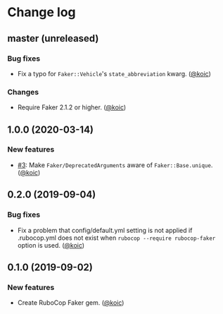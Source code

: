 # Change log

## master (unreleased)

### Bug fixes

* Fix a typo for `Faker::Vehicle`'s `state_abbreviation` kwarg. ([@koic][])

### Changes

* Require Faker 2.1.2 or higher. ([@koic][])

## 1.0.0 (2020-03-14)

### New features

* [#3](https://github.com/koic/rubocop-faker/issues/3): Make `Faker/DeprecatedArguments` aware of `Faker::Base.unique`. ([@koic][])

## 0.2.0 (2019-09-04)

### Bug fixes

* Fix a problem that config/default.yml setting is not applied if .rubocop.yml does not exist when `rubocop --require rubocop-faker` option is used. ([@koic][])

## 0.1.0 (2019-09-02)

### New features

* Create RuboCop Faker gem. ([@koic][])

[@koic]: https://github.com/koic

